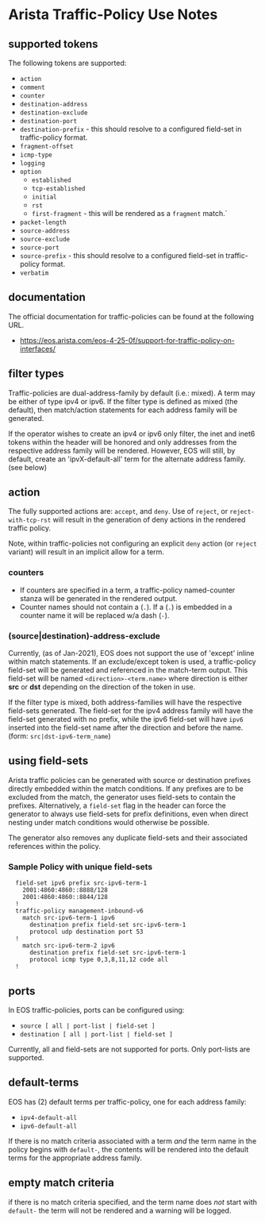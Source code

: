 # Arista Traffic-Policy Use Notes

## supported tokens

The following tokens are supported:
- `action`
- `comment`
- `counter`
- `destination-address`
- `destination-exclude`
- `destination-port`
- `destination-prefix` - this should resolve to a configured field-set in
  traffic-policy format.
- `fragment-offset`
- `icmp-type`
- `logging`
- `option`
  - `established`
  - `tcp-established`
  - `initial`
  - `rst`
  - `first-fragment` - this  will be rendered as a `fragment` match.`
- `packet-length`
- `source-address`
- `source-exclude`
- `source-port`
- `source-prefix` - this should resolve to a configured field-set in
  traffic-policy format.
- `verbatim`

## documentation

The official documentation for traffic-policies can be found at the following URL.

 - <https://eos.arista.com/eos-4-25-0f/support-for-traffic-policy-on-interfaces/>

## filter types

Traffic-policies are dual-address-family by default (i.e.: mixed). A term may be
either of type ipv4 or ipv6. If the filter type is defined as mixed (the
default), then match/action statements for each address family will be
generated.

If the operator wishes to create an ipv4 or ipv6 only filter, the inet and inet6
tokens within the header will be honored and only addresses from the respective
address family will be rendered. However, EOS will still, by default, create an
'ipvX-default-all' term for the alternate address family. (see below)

## action

The fully supported actions are: `accept`, and `deny`. Use of `reject`, or
`reject-with-tcp-rst` will result in the generation of deny actions in the
rendered traffic policy.

Note, within traffic-policies not configuring an explicit `deny` action (or
`reject` variant) will result in an implicit allow for a term.

### counters

- If counters are specified in a term, a traffic-policy named-counter stanza
  will be generated in the rendered output.
- Counter names should not contain a (`.`). If a (`.`) is embedded in a counter
  name it will be replaced w/a dash (`-`).

### (source|destination)-address-exclude

Currently, (as of Jan-2021), EOS does not support the use of 'except' inline
within match statements. If an exclude/except token is used, a traffic-policy
field-set will be generated and referenced in the match-term output. This
field-set will be named `<direction>-<term.name>` where direction is either
**src** or **dst** depending on the direction of the token in use.

If the filter type is mixed, both address-families will have the respective
field-sets generated. The field-set for the ipv4 address family will have the
field-set generated with no prefix, while the ipv6 field-set will have `ipv6`
inserted into the field-set name after the direction and before the name.
(form: `src|dst-ipv6-term_name`)

## using field-sets

Arista traffic policies can be generated with source or destination prefixes
directly embedded within the match conditions.  If any prefixes are to be
excluded from the match, the generator uses field-sets to contain the prefixes.
Alternatively, a `field-set` flag in the header can force the generator to
always use field-sets for prefix definitions, even when direct nesting under
match conditions would otherwise be possible.

The generator also removes any duplicate field-sets and their associated
references within the policy.

### Sample Policy with unique field-sets

      field-set ipv6 prefix src-ipv6-term-1
        2001:4860:4860::8888/128
        2001:4860:4860::8844/128
      !
      traffic-policy management-inbound-v6
        match src-ipv6-term-1 ipv6
          destination prefix field-set src-ipv6-term-1
          protocol udp destination port 53
      !
        match src-ipv6-term-2 ipv6
          destination prefix field-set src-ipv6-term-1
          protocol icmp type 0,3,8,11,12 code all
      !

## ports

In EOS traffic-policies, ports can be configured using:

- `source [ all | port-list | field-set ]`
- `destination [ all | port-list | field-set ]`

Currently, all and field-sets are not supported for ports. Only port-lists are
supported.

## default-terms

EOS has (2) default terms per traffic-policy, one for each address family:

- `ipv4-default-all`
- `ipv6-default-all`

If there is no match criteria associated with a term _and_ the term name in the
policy begins with `default-`, the contents will be rendered into the default
terms for the appropriate address family.

## empty match criteria

if there is no match criteria specified, and the term name does _not_ start with
`default-` the term will not be rendered and a warning will be logged.
